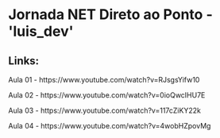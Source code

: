 # Jornada NET Direto ao Ponto - 'luis_dev'
## Links:
<p>Aula 01 - https://www.youtube.com/watch?v=RJsgsYifw10</p>
<p>Aula 02 - https://www.youtube.com/watch?v=0ioQwcIHU7E</P>
<p>Aula 03 - https://www.youtube.com/watch?v=117cZiKY22k</P>
<p>Aula 04 - https://www.youtube.com/watch?v=4wobHZpovMg</P>

